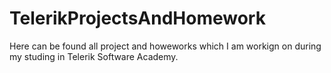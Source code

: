 TelerikProjectsAndHomework
==========================

Here can be found all project and howeworks which I am workign on during my studing in Telerik Software Academy.
